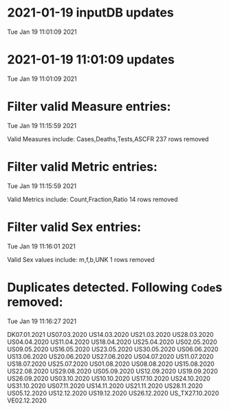 
# 2021-01-19 inputDB updates 
 Tue Jan 19 11:01:09 2021 


# 2021-01-19 11:01:09 updates 
 Tue Jan 19 11:01:09 2021 


# Filter valid Measure entries: 
 Tue Jan 19 11:15:59 2021 

Valid Measures include: Cases,Deaths,Tests,ASCFR
 237 rows removed
# Filter valid Metric entries: 
 Tue Jan 19 11:15:59 2021 

Valid Metrics include: Count,Fraction,Ratio
 14 rows removed
# Filter valid Sex entries: 
 Tue Jan 19 11:16:01 2021 

Valid Sex values include: m,f,b,UNK
 1 rows removed
# Duplicates detected. Following `Code`s removed: 
 Tue Jan 19 11:16:27 2021 

DK07.01.2021
US07.03.2020
US14.03.2020
US21.03.2020
US28.03.2020
US04.04.2020
US11.04.2020
US18.04.2020
US25.04.2020
US02.05.2020
US09.05.2020
US16.05.2020
US23.05.2020
US30.05.2020
US06.06.2020
US13.06.2020
US20.06.2020
US27.06.2020
US04.07.2020
US11.07.2020
US18.07.2020
US25.07.2020
US01.08.2020
US08.08.2020
US15.08.2020
US22.08.2020
US29.08.2020
US05.09.2020
US12.09.2020
US19.09.2020
US26.09.2020
US03.10.2020
US10.10.2020
US17.10.2020
US24.10.2020
US31.10.2020
US07.11.2020
US14.11.2020
US21.11.2020
US28.11.2020
US05.12.2020
US12.12.2020
US19.12.2020
US26.12.2020
US_TX27.10.2020
VE02.12.2020